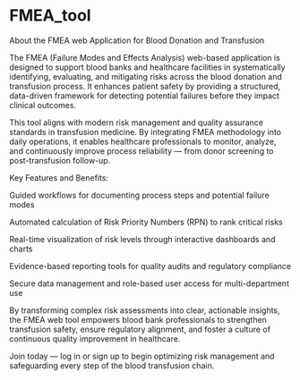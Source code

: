 # FMEA_tool
About the FMEA web Application for Blood Donation and Transfusion

The FMEA (Failure Modes and Effects Analysis) web-based application is designed to support blood banks and healthcare facilities in systematically identifying, evaluating, and mitigating risks across the blood donation and transfusion process. It enhances patient safety by providing a structured, data-driven framework for detecting potential failures before they impact clinical outcomes.

This tool aligns with modern risk management and quality assurance standards in transfusion medicine. By integrating FMEA methodology into daily operations, it enables healthcare professionals to monitor, analyze, and continuously improve process reliability — from donor screening to post-transfusion follow-up.

Key Features and Benefits:

Guided workflows for documenting process steps and potential failure modes

Automated calculation of Risk Priority Numbers (RPN) to rank critical risks

Real-time visualization of risk levels through interactive dashboards and charts

Evidence-based reporting tools for quality audits and regulatory compliance

Secure data management and role-based user access for multi-department use

By transforming complex risk assessments into clear, actionable insights, the FMEA web tool empowers blood bank professionals to strengthen transfusion safety, ensure regulatory alignment, and foster a culture of continuous quality improvement in healthcare.

Join today — log in or sign up to begin optimizing risk management and safeguarding every step of the blood transfusion chain.
